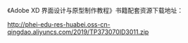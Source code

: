 《Adobe XD 界面设计与原型制作教程》书籍配套资源下载地址：

<http://phei-edu-res-huabei.oss-cn-qingdao.aliyuncs.com/2019/TP373070ID3011.zip>